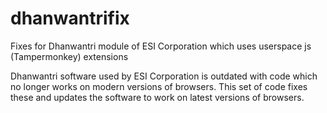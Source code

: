 # dhanwantrifix
Fixes for Dhanwantri module of ESI Corporation which uses userspace js (Tampermonkey) extensions

Dhanwantri software used by ESI Corporation is outdated with code which no longer works on modern versions of browsers. This set of code fixes these and updates the software to work on latest versions of browsers.
